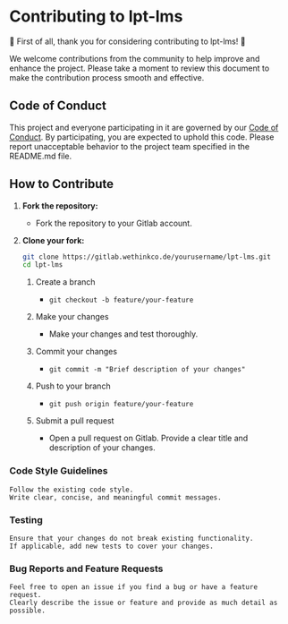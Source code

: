 # Contributing to lpt-lms

🎉 First of all, thank you for considering contributing to lpt-lms! 🎉

We welcome contributions from the community to help improve and enhance the project. Please take a moment to review this document to make the contribution process smooth and effective.

## Code of Conduct

This project and everyone participating in it are governed by our [Code of Conduct](CODE_OF_CONDUCT.md). By participating, you are expected to uphold this code. Please report unacceptable behavior to the project team specified in the README.md file.

## How to Contribute

1. **Fork the repository:**
   - Fork the repository to your Gitlab account.

2. **Clone your fork:**
   ```bash
   git clone https://gitlab.wethinkco.de/yourusername/lpt-lms.git
   cd lpt-lms
   ```

    1. Create a branch
        - ```git checkout -b feature/your-feature```

    2. Make your changes
       -  Make your changes and test thoroughly.
    3. Commit your changes
          - ```git commit -m "Brief description of your changes"```
 
    4. Push to your branch
        - ```git push origin feature/your-feature```

    5. Submit a pull request
          - Open a pull request on Gitlab. Provide a clear title and description of your changes.

### Code Style Guidelines

    Follow the existing code style.
    Write clear, concise, and meaningful commit messages.

### Testing

    Ensure that your changes do not break existing functionality.
    If applicable, add new tests to cover your changes.

### Bug Reports and Feature Requests

    Feel free to open an issue if you find a bug or have a feature request.
    Clearly describe the issue or feature and provide as much detail as possible.